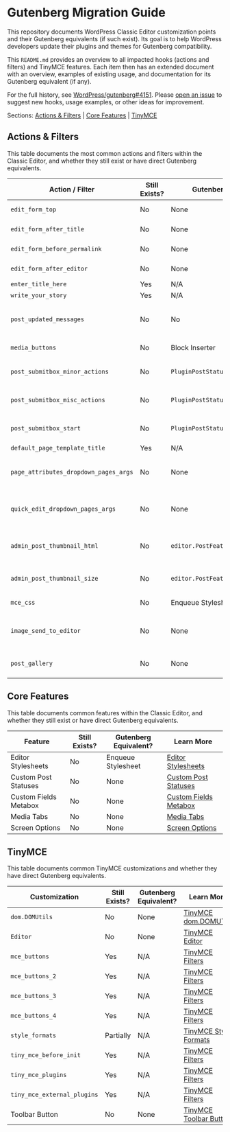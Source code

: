 # Gutenberg Migration Guide

This repository documents WordPress Classic Editor customization points and their Gutenberg equivalents (if such exist). Its goal is to help WordPress developers update their plugins and themes for Gutenberg compatibility.

This `README.md` provides an overview to all impacted hooks (actions and filters) and TinyMCE features. Each item then has an extended document with an overview, examples of existing usage, and documentation for its Gutenberg equivalent (if any).

For the full history, see [WordPress/gutenberg#4151](https://github.com/WordPress/gutenberg/issues/4151). Please [open an issue](https://github.com/danielbachhuber/gutenberg-migration-guide/issues) to suggest new hooks, usage examples, or other ideas for improvement.

Sections: [Actions & Filters](#actions--filters) | [Core Features](#core-features) | [TinyMCE](#tinymce)

## Actions & Filters

This table documents the most common actions and filters within the Classic Editor, and whether they still exist or have direct Gutenberg equivalents.

Action / Filter | Still Exists? | Gutenberg Equivalent? | Learn More
-|-|-|-
`edit_form_top` | No | None | [Edit Form Actions](action-edit-form.md)
`edit_form_after_title` | No | None | [Edit Form Actions](action-edit-form.md)
`edit_form_before_permalink` | No | None | [Edit Form Actions](action-edit-form.md)
`edit_form_after_editor` | No | None | [Edit Form Actions](action-edit-form.md)
`enter_title_here` | Yes | N/A |
`write_your_story` | Yes | N/A |
`post_updated_messages` | No | No | [Post Updated Messages Filter](filter-post-updated-messages.md)
`media_buttons` | No | Block Inserter | [Media Buttons](action-media-buttons.md)
`post_submitbox_minor_actions` | No | `PluginPostStatusInfo` | [Post Submitbox Actions](action-post-submitbox.md)
`post_submitbox_misc_actions` | No | `PluginPostStatusInfo` | [Post Submitbox Actions](action-post-submitbox.md)
`post_submitbox_start` | No | `PluginPostStatusInfo` | [Post Submitbox Actions](action-post-submitbox.md)
`default_page_template_title` | Yes | N/A |
`page_attributes_dropdown_pages_args` | No | None | [Dropdown Pages Args Filters](filter-dropdown-pages-args.md)
`quick_edit_dropdown_pages_args` | No | None | [Dropdown Pages Args Filters](filter-dropdown-pages-args.md)
`admin_post_thumbnail_html` | No | `editor.PostFeaturedImage` | [Post Thumbnail HTML Filter](filter-admin-post-thumbnail-html.md)
`admin_post_thumbnail_size` | No | `editor.PostFeaturedImage.imageSize` | [Post Thumbnail Size Filter](filter-admin-post-thumbnail-size.md)
`mce_css` | No | Enqueue Stylesheet | [MCE CSS Filter](filter-mce-css.md)
`image_send_to_editor` | No | None | [Image Send To Editor Filter](filter-image-send-to-editor.md)
`post_gallery` | No | None | [Post Gallery Filter](filter-post-gallery.md)

## Core Features

This table documents common features within the Classic Editor, and whether they still exist or have direct Gutenberg equivalents.

Feature | Still Exists? | Gutenberg Equivalent? | Learn More
-|-|-|-
Editor Stylesheets | No | Enqueue Stylesheet | [Editor Stylesheets](feature-editor-stylesheets.md)
Custom Post Statuses | No | None | [Custom Post Statuses](feature-custom-post-statuses.md)
Custom Fields Metabox | No | None | [Custom Fields Metabox](feature-custom-fields-metabox.md)
Media Tabs | No | None | [Media Tabs](feature-media-tabs.md)
Screen Options | No | None | [Screen Options](feature-screen-options.md)

## TinyMCE

This table documents common TinyMCE customizations and whether they have direct Gutenberg equivalents.

Customization | Still Exists? | Gutenberg Equivalent? | Learn More
-|-|-|-
`dom.DOMUtils` | No | None | [TinyMCE dom.DOMUTils](tinymce-dom-domutils.md)
`Editor` | No | None | [TinyMCE Editor](tinymce-editor.md)
`mce_buttons` | Yes | N/A | [TinyMCE Filters](tinymce-filters.md)
`mce_buttons_2` | Yes | N/A | [TinyMCE Filters](tinymce-filters.md)
`mce_buttons_3` | Yes | N/A | [TinyMCE Filters](tinymce-filters.md)
`mce_buttons_4` | Yes | N/A | [TinyMCE Filters](tinymce-filters.md)
`style_formats` | Partially | N/A | [TinyMCE Style Formats](tinymce-style-formats.md)
`tiny_mce_before_init` | Yes | N/A | [TinyMCE Filters](tinymce-filters.md)
`tiny_mce_plugins` | Yes | N/A | [TinyMCE Filters](tinymce-filters.md)
`tiny_mce_external_plugins` | Yes | N/A | [TinyMCE Filters](tinymce-filters.md)
Toolbar Button | No | None | [TinyMCE Toolbar Button](tinymce-toolbar-button.md)

